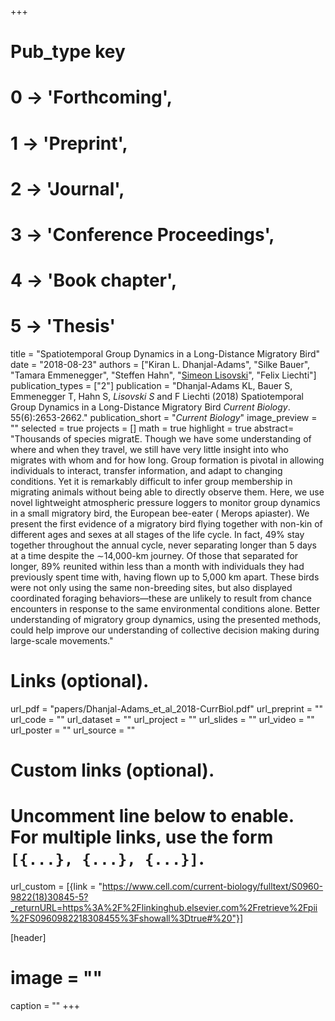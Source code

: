 +++
# Pub_type key
# 0 -> 'Forthcoming',
# 1 -> 'Preprint',
# 2 -> 'Journal',
# 3 -> 'Conference Proceedings',
# 4 -> 'Book chapter',
# 5 -> 'Thesis'
  
title = "Spatiotemporal Group Dynamics in a Long-Distance Migratory Bird"
date = "2018-08-23"
authors = ["Kiran L. Dhanjal-Adams", "Silke Bauer", "Tamara Emmenegger", "Steffen Hahn", "[Simeon Lisovski](https://slisovski.netlify.com/)", "Felix Liechti"]
publication_types = ["2"]
publication = "Dhanjal-Adams KL, Bauer S, Emmenegger T, Hahn S, *Lisovski S* and F Liechti (2018) Spatiotemporal Group Dynamics in a Long-Distance Migratory Bird _Current Biology_. 55(6):2653-2662."
publication_short = "_Current Biology_"
image_preview = ""
selected = true
projects = []
math = true
highlight = true
abstract= "Thousands of species migratE. Though we have some understanding of where and when they travel, we still have very little insight into who migrates with whom and for how long. Group formation is pivotal in allowing individuals to interact, transfer information, and adapt to changing conditions. Yet it is remarkably difficult to infer group membership in migrating animals without being able to directly observe them. Here, we use novel lightweight atmospheric pressure loggers to monitor group dynamics in a small migratory bird, the European bee-eater ( Merops apiaster). We present the first evidence of a migratory bird flying together with non-kin of different ages and sexes at all stages of the life cycle. In fact, 49% stay together throughout the annual cycle, never separating longer than 5 days at a time despite the ∼14,000-km journey. Of those that separated for longer, 89% reunited within less than a month with individuals they had previously spent time with, having flown up to 5,000 km apart. These birds were not only using the same non-breeding sites, but also displayed coordinated foraging behaviors—these are unlikely to result from chance encounters in response to the same environmental conditions alone. Better understanding of migratory group dynamics, using the presented methods, could help improve our understanding of collective decision making during large-scale movements."
  
# Links (optional).
url_pdf = "papers/Dhanjal-Adams_et_al_2018-CurrBiol.pdf"
url_preprint = ""
url_code = ""
url_dataset = ""
url_project = ""
url_slides = ""
url_video = ""
url_poster = ""
url_source = ""
  
# Custom links (optional).
#   Uncomment line below to enable. For multiple links, use the form `[{...}, {...}, {...}]`.
url_custom = [{link = "https://www.cell.com/current-biology/fulltext/S0960-9822(18)30845-5?_returnURL=https%3A%2F%2Flinkinghub.elsevier.com%2Fretrieve%2Fpii%2FS0960982218308455%3Fshowall%3Dtrue#%20"}]
  
[header]
# image = ""
caption = ""
+++
